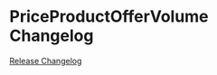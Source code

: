 # PriceProductOfferVolume Changelog

[Release Changelog](https://github.com/spryker/price-product-offer-volume/releases)
